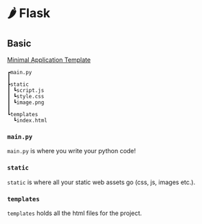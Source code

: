 # 🌶 Flask

## Basic

[Minimal Application Template](basic/)

```
┏main.py
┃
┣static
┃ ┗script.js
┃ ┗style.css
┃ ┗image.png
┃
┗templates
  ┗index.html

```

### `main.py`

`main.py` is where you write your python code!

### `static`

`static` is where all your static web assets go (css, js, images etc.).

### `templates`

`templates` holds all the html files for the project.

